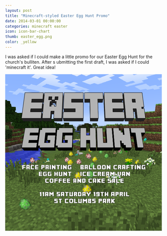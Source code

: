 ```yaml
---
layout: post
title: "Minecraft-styled Easter Egg Hunt Promo"
date: 2014-03-01 00:00:00
categories: minecraft easter
icon: icon-bar-chart
thumb: easter_egg.png
color: _yellow 
---
```


I was asked if I could make a little promo for our Easter Egg Hunt for the church's bulliten. After s
ubmitting the first draft, I was asked if I could 'minecraft it'. Great idea!

![Minecraft-style Easter Egg Hunt](/img/easter_egg.png)

